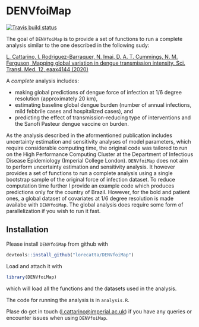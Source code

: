 
<!-- README.md is generated from README.Rmd. Please edit that file -->
DENVfoiMap
==========

<!-- badges: start -->
[![Travis build status](https://travis-ci.org/lorecatta/DENVfoiMap.svg?branch=master)](https://travis-ci.org/lorecatta/DENVfoiMap) <!-- badges: end -->

The goal of `DENVfoiMap` is to provide a set of functions to run a complete analysis similar to the one described in the following sudy:

[L. Cattarino, I. Rodriguez-Barraquer, N. Imai, D. A. T. Cummings, N. M. Ferguson, Mapping global variation in dengue transmission intensity. Sci. Transl. Med. 12, eaax4144 (2020)](https://stm.sciencemag.org/content/12/528/eaax4144)

A *complete* analysis includes:

-   making global predictions of dengue force of infection at 1/6 degree resolution (approximately 20 km),
-   estimating baseline global dengue burden (number of annual infections, mild febbrile cases and hospitalized cases), and
-   predicting the effect of transmission-reducing type of interventions and the Sanofi Pasteur dengue vaccine on burden.

As the analysis described in the aformentioned publication includes uncertainty estimation and sensitivity analyses of model parameters, which require considerable computing time, the original code was tailored to run on the High Performance Computing Cluster at the Department of Infectious Disease Epidemiology (Imperial College London). `DENVfoiMap` does not aim to perform uncertainty estimation and sensitivity analysis. It however provides a set of functions to run a complete analysis using a single bootstrap sample of the original force of infection dataset. To reduce computation time further I provide an example code which produces predictions only for the country of Brazil. However, for the bold and patient ones, a global dataset of covariates at 1/6 degree resolution is made availabe with `DENVfoiMap`. The global analysis does require some form of parallelization if you wish to run it fast.

Installation
------------

Please install `DENVfoiMap` from github with

``` r
devtools::install_github("lorecatta/DENVfoiMap")
```

Load and attach it with

``` r
library(DENVfoiMap)
```

which will load all the functions and the datasets used in the analysis.

The code for running the analysis is in `analysis.R`.

Plase do get in touch (<l.cattarino@imperial.ac.uk>) if you have any queries or encounter issues when using `DENVfoiMap`.
